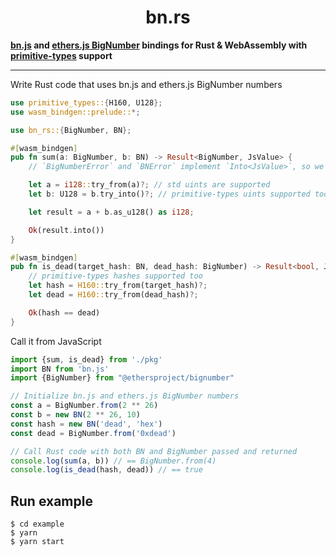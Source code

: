 # <h1 align="center"> bn.rs </h1>

**[bn.js](https://github.com/indutny/bn.js/)
and [ethers.js BigNumber](https://github.com/ethers-io/ethers.js/tree/master/packages/bignumber) bindings for Rust &
WebAssembly with [primitive-types](https://github.com/paritytech/parity-common/tree/master/primitive-types) support**

---

Write Rust code that uses bn.js and ethers.js BigNumber numbers

```rust
use primitive_types::{H160, U128};
use wasm_bindgen::prelude::*;

use bn_rs::{BigNumber, BN};

#[wasm_bindgen]
pub fn sum(a: BigNumber, b: BN) -> Result<BigNumber, JsValue> {
    // `BigNumberError` and `BNError` implement `Into<JsValue>`, so we can use `?` here

    let a = i128::try_from(a)?; // std uints are supported
    let b: U128 = b.try_into()?; // primitive-types uints supported too

    let result = a + b.as_u128() as i128;

    Ok(result.into())
}

#[wasm_bindgen]
pub fn is_dead(target_hash: BN, dead_hash: BigNumber) -> Result<bool, JsValue> {
    // primitive-types hashes supported too
    let hash = H160::try_from(target_hash)?;
    let dead = H160::try_from(dead_hash)?;

    Ok(hash == dead)
}
```

Call it from JavaScript

```javascript
import {sum, is_dead} from './pkg'
import BN from 'bn.js'
import {BigNumber} from "@ethersproject/bignumber"

// Initialize bn.js and ethers.js BigNumber numbers
const a = BigNumber.from(2 ** 26)
const b = new BN(2 ** 26, 10)
const hash = new BN('dead', 'hex')
const dead = BigNumber.from('0xdead')

// Call Rust code with both BN and BigNumber passed and returned
console.log(sum(a, b)) // == BigNumber.from(4)
console.log(is_dead(hash, dead)) // == true
```

## Run example

```shell
$ cd example
$ yarn
$ yarn start
```
